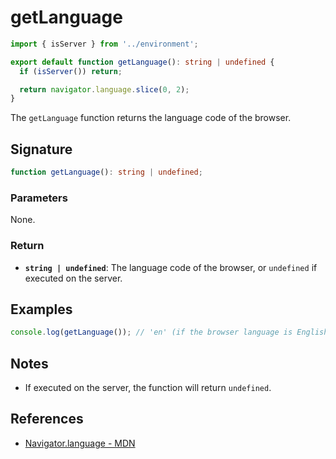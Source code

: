 # getLanguage

```typescript
import { isServer } from '../environment';

export default function getLanguage(): string | undefined {
  if (isServer()) return;

  return navigator.language.slice(0, 2);
}
```

The `getLanguage` function returns the language code of the browser.

## Signature

```typescript
function getLanguage(): string | undefined;
```

### Parameters

None.

### Return

- **`string | undefined`**: The language code of the browser, or `undefined` if executed on the server.

## Examples

```typescript
console.log(getLanguage()); // 'en' (if the browser language is English)
```

## Notes

- If executed on the server, the function will return `undefined`.

## References

- [Navigator.language - MDN](https://developer.mozilla.org/en-US/docs/Web/API/Navigator/language)

